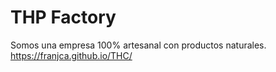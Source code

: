 # THP Factory
Somos una empresa 100% artesanal con productos naturales.
 https://franjca.github.io/THC/
